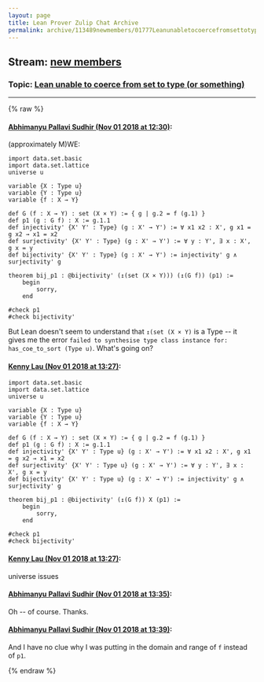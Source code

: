 ```yaml
---
layout: page
title: Lean Prover Zulip Chat Archive 
permalink: archive/113489newmembers/01777Leanunabletocoercefromsettotypeorsomething.html
---
```


## Stream: [new members](index.html)
### Topic: [Lean unable to coerce from set to type (or something)](01777Leanunabletocoercefromsettotypeorsomething.html)

---


{% raw %}
#### [ Abhimanyu Pallavi Sudhir (Nov 01 2018 at 12:30)](https://leanprover.zulipchat.com/#narrow/stream/113489-new%20members/topic/Lean%20unable%20to%20coerce%20from%20set%20to%20type%20%28or%20something%29/near/136915550):
(approximately M)WE:

```lean
import data.set.basic
import data.set.lattice
universe u

variable {X : Type u}
variable {Y : Type u}
variable {f : X → Y}

def G (f : X → Y) : set (X × Y) := { g | g.2 = f (g.1) }
def p1 (g : G f) : X := g.1.1
def injectivity' {X' Y' : Type} (g : X' → Y') := ∀ x1 x2 : X', g x1 = g x2 → x1 = x2
def surjectivity' {X' Y' : Type} (g : X' → Y') := ∀ y : Y', ∃ x : X', g x = y
def bijectivity' {X' Y' : Type} (g : X' → Y') := injectivity' g ∧ surjectivity' g

theorem bij_p1 : @bijectivity' (↥(set (X × Y))) (↥(G f)) (p1) :=
    begin
        sorry,
    end

#check p1
#check bijectivity'
```

But Lean doesn't seem to understand that `↥(set (X × Y)` is a Type -- it gives me the error `failed to synthesise type class instance for: has_coe_to_sort (Type u)`. What's going on?

#### [ Kenny Lau (Nov 01 2018 at 13:27)](https://leanprover.zulipchat.com/#narrow/stream/113489-new%20members/topic/Lean%20unable%20to%20coerce%20from%20set%20to%20type%20%28or%20something%29/near/136918282):
```lean
import data.set.basic
import data.set.lattice
universe u

variable {X : Type u}
variable {Y : Type u}
variable {f : X → Y}

def G (f : X → Y) : set (X × Y) := { g | g.2 = f (g.1) }
def p1 (g : G f) : X := g.1.1
def injectivity' {X' Y' : Type u} (g : X' → Y') := ∀ x1 x2 : X', g x1 = g x2 → x1 = x2
def surjectivity' {X' Y' : Type u} (g : X' → Y') := ∀ y : Y', ∃ x : X', g x = y
def bijectivity' {X' Y' : Type u} (g : X' → Y') := injectivity' g ∧ surjectivity' g

theorem bij_p1 : @bijectivity' (↥(G f)) X (p1) :=
    begin
        sorry,
    end

#check p1
#check bijectivity'
```

#### [ Kenny Lau (Nov 01 2018 at 13:27)](https://leanprover.zulipchat.com/#narrow/stream/113489-new%20members/topic/Lean%20unable%20to%20coerce%20from%20set%20to%20type%20%28or%20something%29/near/136918283):
universe issues

#### [ Abhimanyu Pallavi Sudhir (Nov 01 2018 at 13:35)](https://leanprover.zulipchat.com/#narrow/stream/113489-new%20members/topic/Lean%20unable%20to%20coerce%20from%20set%20to%20type%20%28or%20something%29/near/136918689):
Oh -- of course. Thanks.

#### [ Abhimanyu Pallavi Sudhir (Nov 01 2018 at 13:39)](https://leanprover.zulipchat.com/#narrow/stream/113489-new%20members/topic/Lean%20unable%20to%20coerce%20from%20set%20to%20type%20%28or%20something%29/near/136918860):
And I have no clue why I was putting in the domain and range of `f` instead of `p1`.


{% endraw %}
